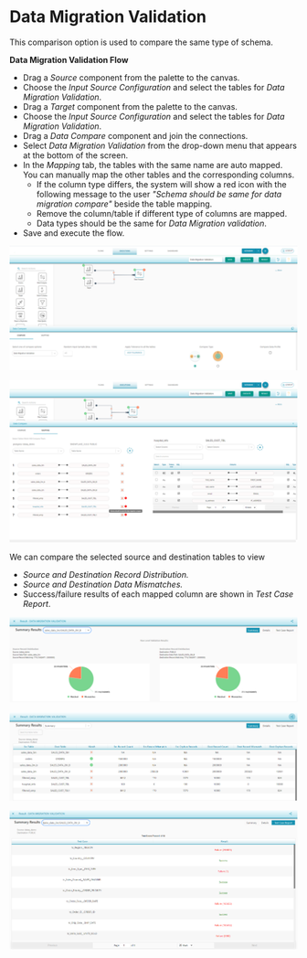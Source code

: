 # Data Migration Validation

This comparison option is used to compare the same type of schema.

**Data Migration Validation Flow** 

* Drag a _Source_ component from the palette to the canvas.
* Choose the _Input Source Configuration_ and select the tables for _Data Migration Validation_.
* Drag a _Target_ component from the palette to the canvas.
* Choose the _Input Source Configuration_ and select the tables for _Data Migration Validation_. 
* Drag a _Data Compare_ component and join the connections. 
* Select _Data Migration Validation_ from the drop-down menu that appears at the bottom of the screen.
* In the _Mapping_ tab, the tables with the same name are auto mapped. You can manually map the other tables and the corresponding columns. 
  * If the column type differs, the system will show a red icon with the following message to the user _"Schema should be same for data migration compare"_  beside the table mapping. 
  * Remove the column/table if different type of columns are mapped.
  * Data types should be the same for _Data Migration validation_.
* Save and execute the flow.



![Data Migration Validation Comparison](../../../../.gitbook/assets/dmv1.png)



![Data Migration Validation Mapping](../../../../.gitbook/assets/dmv_mapping.png)



We can compare the selected source and destination tables to view 

* _Source and Destination Record Distribution._
* _Source and Destination Data Mismatches._
* Success/failure results of each mapped column are shown in _Test Case Report_.



![Data Migration Validation Summary Results](../../../../.gitbook/assets/dmv_summary%20%281%29.png)





![Data Migration Validation Summary Results](../../../../.gitbook/assets/dmv_result.png)



![Data Migration Validation Test Case Report](../../../../.gitbook/assets/dmv_tstcases.png)




